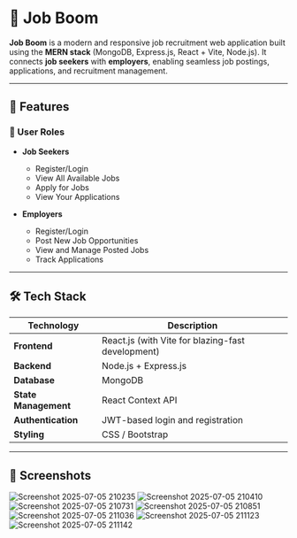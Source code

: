 # 💼 Job Boom

**Job Boom** is a modern and responsive job recruitment web application built using the **MERN stack** (MongoDB, Express.js, React + Vite, Node.js). It connects **job seekers** with **employers**, enabling seamless job postings, applications, and recruitment management.

---

## 🚀 Features

### 👥 User Roles

- **Job Seekers**
  - Register/Login
  - View All Available Jobs
  - Apply for Jobs
  - View Your Applications

- **Employers**
  - Register/Login
  - Post New Job Opportunities
  - View and Manage Posted Jobs
  - Track Applications

---

## 🛠️ Tech Stack

| Technology | Description |
|------------|-------------|
| **Frontend** | React.js (with Vite for blazing-fast development) |
| **Backend** | Node.js + Express.js |
| **Database** | MongoDB |
| **State Management** | React Context API  |
| **Authentication** | JWT-based login and registration |
| **Styling** | CSS  / Bootstrap  |

---

## 📁 Screenshots
![Screenshot 2025-07-05 210235](https://github.com/user-attachments/assets/608708c7-ed3f-42d2-b69d-1a821992017a)
![Screenshot 2025-07-05 210410](https://github.com/user-attachments/assets/103a6f14-b8bd-4e2a-9376-df9c9ffed8bf)
![Screenshot 2025-07-05 210731](https://github.com/user-attachments/assets/9c6d6084-d717-457d-861e-4dfb4120180b)
![Screenshot 2025-07-05 210851](https://github.com/user-attachments/assets/8fcc5e1f-7ea8-4160-952a-baaa3270bd6b)
![Screenshot 2025-07-05 211036](https://github.com/user-attachments/assets/e12e000f-925f-452e-aeca-019d2fc7c330)
![Screenshot 2025-07-05 211123](https://github.com/user-attachments/assets/ed8798be-b0d5-47d6-8f71-2bdbf9797718)
![Screenshot 2025-07-05 211142](https://github.com/user-attachments/assets/9e674fbd-c5fc-4e06-9b15-12a1f5b18258)
